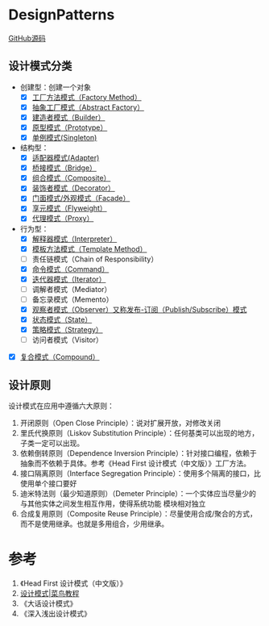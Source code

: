# DesignPatterns

[GitHub源码](https://github.com/wangchunfan/DesignPatterns)


## 设计模式分类

- 创建型：创建一个对象
    - [X] [工厂方法模式（Factory Method）](/DesignPatterns-Factory)
    - [X] [抽象工厂模式（Abstract Factory）](/DesignPatterns-Factory)
    - [X] [建造者模式（Builder）](/DesignPatterns-Builder)
    - [X] [原型模式（Prototype）](/DesignPatterns-Prototype)
    - [X] [单例模式(Singleton) ](/DesignPatterns-Singleton)
- 结构型：
    - [X] [适配器模式(Adapter)](/DesignPatterns-Adapter)
    - [X] [桥接模式（Bridge）](/DesignPatterns-Bridge)
    - [X] [组合模式（Composite）](/DesignPatterns-Composite)
    - [X] [装饰者模式（Decorator）](/DesignPatterns-Decorator)
    - [X] [门面模式/外观模式（Facade）](/DesignPatterns-Facade)
    - [X] [享元模式（Flyweight）](/DesignPatterns-Flyweight)
    - [X] [代理模式（Proxy）](/DesignPatterns-Proxy)
- 行为型：
    - [X] [解释器模式（Interpreter）](/DesignPatterns-Interpreter)
    - [X] [模板方法模式（Template Method）](/DesignPatterns-TemplateMethod)
    - [ ] 责任链模式（Chain of Responsibility）
    - [X] [命令模式（Command）](/DesignPatterns-Command)
    - [X] [迭代器模式（Iterator）](/DesignPatterns-Iterator)
    - [ ] 调解者模式（Mediator）
    - [ ] 备忘录模式（Memento）
    - [X] [观察者模式（Observer）又称发布-订阅（Publish/Subscribe）模式](/DesignPatterns-Observer)
    - [X] [状态模式（State）](/DesignPatterns-State)
    - [X] [策略模式（Strategy）](/DesignPatterns-Strategy)
    - [ ] 访问者模式（Visitor）
-[X] [复合模式（Compound）](/DesignPatterns-Compound)
## 设计原则

设计模式在应用中遵循六大原则：

1. 开闭原则（Open Close Principle）：说对扩展开放，对修改关闭
2. 里氏代换原则（Liskov Substitution Principle）：任何基类可以出现的地方，子类一定可以出现。
3. 依赖倒转原则（Dependence Inversion Principle）：针对接口编程，依赖于抽象而不依赖于具体。参考《Head First 设计模式（中文版）》工厂方法。
4. 接口隔离原则（Interface Segregation Principle）：使用多个隔离的接口，比使用单个接口要好
5. 迪米特法则（最少知道原则）（Demeter Principle）：一个实体应当尽量少的与其他实体之间发生相互作用，使得系统功能 模块相对独立
6. 合成复用原则（Composite Reuse Principle）：尽量使用合成/聚合的方式，而不是使用继承。也就是多用组合，少用继承。

# 参考

1. 《Head First 设计模式（中文版）》
2. [设计模式|菜鸟教程](https://www.runoob.com/design-pattern/design-pattern-intro.html)
3. 《大话设计模式》
4. 《深入浅出设计模式》